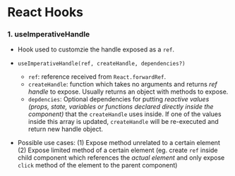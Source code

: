 # React Hooks

### 1. useImperativeHandle
- Hook used to customzie the handle exposed as a `ref`.
- `useImperativeHandle(ref, createHandle, dependencies?)`
    - `ref`: reference received from `React.forwardRef`.
    - `createHandle`: function which takes no arguments and returns *ref handle* to expose. Usually returns an object with methods to expose.
    - `depdencies`: Optional dependencies for putting *reactive values (props, state, variables or functions declared directly inside the component)* that the `createHandle` uses inside. If one of the values inside this array is updated, `createHandle` will be re-executed and return new handle object.

- Possible use cases:
(1) Expose method unrelated to a certain element<br>
(2) Expose limited method of a certain element (eg. create `ref` inside child component which references the *actual element* and only expose `click` method of the element to the parent component)<br>